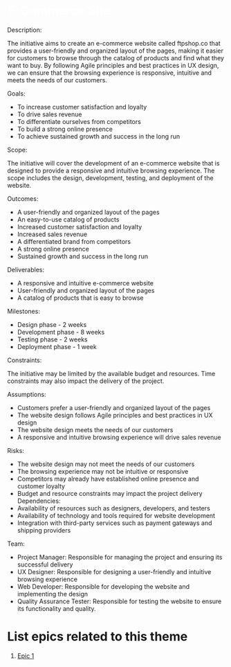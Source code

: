 <h1 style="color: white;">E-Commerce Site</h1>

Description: 

The initiative aims to create an e-commerce website called ftpshop.co that provides a user-friendly and organized layout of the pages, making it easier for customers to browse through the catalog of products and find what they want to buy. By following Agile principles and best practices in UX design, we can ensure that the browsing experience is responsive, intuitive and meets the needs of our customers.

Goals:
  * To increase customer satisfaction and loyalty
  * To drive sales revenue
  * To differentiate ourselves from competitors
  * To build a strong online presence
  * To achieve sustained growth and success in the long run

Scope: 

The initiative will cover the development of an e-commerce website that is designed to provide a responsive and intuitive browsing experience. The scope includes the design, development, testing, and deployment of the website.

Outcomes:
  * A user-friendly and organized layout of the pages
  * An easy-to-use catalog of products
  * Increased customer satisfaction and loyalty
  * Increased sales revenue
  * A differentiated brand from competitors
  * A strong online presence
  * Sustained growth and success in the long run

Deliverables: 
  * A responsive and intuitive e-commerce website
  * User-friendly and organized layout of the pages
  * A catalog of products that is easy to browse

Milestones: 
* Design phase - 2 weeks
* Development phase - 8 weeks
* Testing phase - 2 weeks
* Deployment phase - 1 week

Constraints: 

The initiative may be limited by the available budget and resources. Time constraints may also impact the delivery of the project.

Assumptions: 
* Customers prefer a user-friendly and organized layout of the pages
* The website design follows Agile principles and best practices in UX design
* The website design meets the needs of our customers
* A responsive and intuitive browsing experience will drive sales revenue

Risks: 
* The website design may not meet the needs of our customers
* The browsing experience may not be intuitive or responsive
* Competitors may already have established online presence and customer loyalty
* Budget and resource constraints may impact the project delivery
Dependencies: 
* Availability of resources such as designers, developers, and testers
* Availability of technology and tools required for website development
* Integration with third-party services such as payment gateways and shipping providers

Team: 
* Project Manager: Responsible for managing the project and ensuring its successful delivery
* UX Designer: Responsible for designing a user-friendly and intuitive browsing experience
* Web Developer: Responsible for developing the website and implementing the design
* Quality Assurance Tester: Responsible for testing the website to ensure its functionality and quality.

# List epics related to this theme
1. [Epic 1](epics/epic_template.md)
